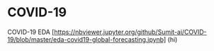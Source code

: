 # COVID-19
COVID-19 EDA 
[https://nbviewer.jupyter.org/github/Sumit-ai/COVID-19/blob/master/eda-covid19-global-forecasting.ipynb] (hi)
